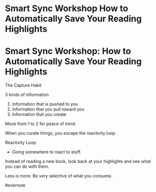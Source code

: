 # Smart Sync Workshop How to Automatically Save Your Reading Highlights

# Smart Sync Workshop: How to Automatically Save Your Reading Highlights

The Capture Habit

3 kinds of information

1. Information that is pushed to you
2. Information that you pull toward you
3. Information that you create

Move from 1 to 2 for peace of mind.

When you curate things, you escape the reactivity loop.

Reactivity Loop

- Going somewhere to react to stuff.

Instead of reading a new book, look back at your highlights and see what you can do with them.

Less is more. Be very selective of what you consume.

\#evernote

